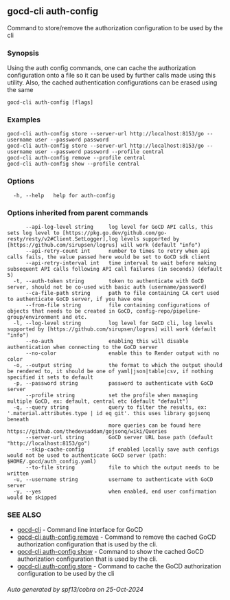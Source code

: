 ## gocd-cli auth-config

Command to store/remove the authorization configuration to be used by the cli

### Synopsis

Using the auth config commands, one can cache the authorization configuration onto a file so it can be used by further calls made using this utility.
Also, the cached authentication configurations can be erased using the same

```
gocd-cli auth-config [flags]
```

### Examples

```
gocd-cli auth-config store --server-url http://localhost:8153/go --username user --password password
gocd-cli auth-config store --server-url http://localhost:8153/go --username user --password password --profile central
gocd-cli auth-config remove --profile central
gocd-cli auth-config show --profile central

```

### Options

```
  -h, --help   help for auth-config
```

### Options inherited from parent commands

```
      --api-log-level string     log level for GoCD API calls, this sets log level to [https://pkg.go.dev/github.com/go-resty/resty/v2#Client.SetLogger],log levels supported by [https://github.com/sirupsen/logrus] will work (default "info")
      --api-retry-count int      number to times to retry when api calls fails, the value passed here would be set to GoCD sdk client
      --api-retry-interval int   time interval to wait before making subsequent API calls following API call failures (in seconds) (default 5)
  -t, --auth-token string        token to authenticate with GoCD server, should not be co-used with basic auth (username/password)
      --ca-file-path string      path to file containing CA cert used to authenticate GoCD server, if you have one
      --from-file string         file containing configurations of objects that needs to be created in GoCD, config-repo/pipeline-group/environment and etc.
  -l, --log-level string         log level for GoCD cli, log levels supported by [https://github.com/sirupsen/logrus] will work (default "info")
      --no-auth                  enabling this will disable authentication when connecting to the GoCD server
      --no-color                 enable this to Render output with no color
  -o, --output string            the format to which the output should be rendered to, it should be one of yaml|json|table|csv, if nothing specified it sets to default
  -p, --password string          password to authenticate with GoCD server
      --profile string           set the profile when managing multiple GoCD, ex: default, central etc (default "default")
  -q, --query string             query to filter the results, ex: '.material.attributes.type | id eq git'. this uses library gojsonq beneath
                                 more queries can be found here https://github.com/thedevsaddam/gojsonq/wiki/Queries
      --server-url string        GoCD server URL base path (default "http://localhost:8153/go")
      --skip-cache-config        if enabled locally save auth configs would not be used to authenticate GoCD server (path: $HOME/.gocd/auth_config.yaml)
      --to-file string           file to which the output needs to be written
  -u, --username string          username to authenticate with GoCD server
  -y, --yes                      when enabled, end user confirmation would be skipped
```

### SEE ALSO

* [gocd-cli](gocd-cli.md)	 - Command line interface for GoCD
* [gocd-cli auth-config remove](gocd-cli_auth-config_remove.md)	 - Command to remove the cached GoCD authorization configuration that is used by the cli.
* [gocd-cli auth-config show](gocd-cli_auth-config_show.md)	 - Command to show the cached GoCD authorization configuration that is used by the cli.
* [gocd-cli auth-config store](gocd-cli_auth-config_store.md)	 - Command to cache the GoCD authorization configuration to be used by the cli

###### Auto generated by spf13/cobra on 25-Oct-2024

